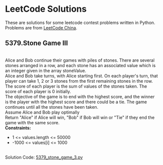 # LeetCode Solutions
These are solutions for some leetcode contest problems written in Python. Problems are from [LeetCode China](https://leetcode-cn.com/problems/two-sum).

## 5379.Stone Game III
<br>Alice and Bob continue their games with piles of stones. There are several stones arranged in a row, and each stone has an associated value which is an integer given in the array stoneValue.
<br>Alice and Bob take turns, with Alice starting first. On each player's turn, that player can take 1, 2 or 3 stones from the first remaining stones in the row.
<br>The score of each player is the sum of values of the stones taken. The score of each player is 0 initially.
<br>The objective of the game is to end with the highest score, and the winner is the player with the highest score and there could be a tie. The game continues until all the stones have been taken.
<br>Assume Alice and Bob play optimally
<br>Return "Alice" if Alice will win, "Bob" if Bob will win or "Tie" if they end the game with the same score.
<br>**Constraints:**

* 1 <= values.length <= 50000
* -1000 <= values[i] <= 1000

<br>Solution Code: [5379_stone_game_3.py](./5379_stone_game_3.py)